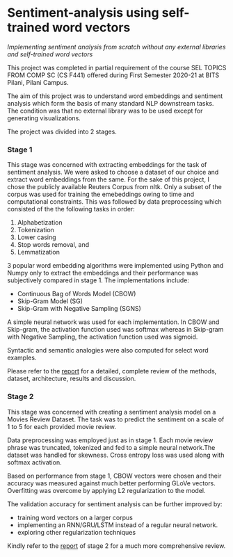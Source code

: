 # Sentiment-analysis using self-trained word vectors
*Implementing sentiment analysis from scratch without any external libraries and self-trained word vectors*

This project was completed in partial requirement of the course SEL TOPICS FROM COMP SC (CS F441) offered during First Semester 2020-21 at BITS Pilani, Pilani Campus.

The aim of this project was to understand word embeddings and sentiment analysis which form the basis of many standard NLP downstream tasks. The condition was that no external library was to be used except for generating visualizations.

The project was divided into 2 stages.

### Stage 1
This stage was concerned with extracting embeddings for the task of sentiment analysis. We were asked to choose a dataset of our choice and extract word embeddings from the same. For the sake of this project, I chose the publicly available Reuters Corpus from nltk. Only a subset of the corpus was used for training the emebeddings owing to time and computational constraints. 
This was followed by data preprocessing which consisted of the the following tasks in order:
1. Alphabetization
2. Tokenization
3. Lower casing
4. Stop words removal, and
5. Lemmatization

3 popular word embedding algorithms were implemented using Python and Numpy only to extract the embeddings and their performance was subjectively compared in stage 1. The implementations include:

- Continuous Bag of Words Model (CBOW)
- Skip-Gram Model (SG)
- Skip-Gram with Negative Sampling (SGNS)

A simple neural network was used for each implementation. In CBOW and Skip-gram, the activation function used was softmax whereas in Skip-gram with Negative Sampling, the activation function used was sigmoid.

Syntactic and semantic analogies were also computed for select word examples.

Please refer to the [report](https://github.com/Vitthal98/Sentiment-analysis/blob/master/stage%201/Vitthal_2017A7PS0136P_report.pdf) for a detailed, complete review of the methods, dataset, architecture, results and discussion.

### Stage 2
This stage was concerned with creating a sentiment analysis model on a Movies Review Dataset. The task was to predict the sentiment on a scale of 1 to 5 for each provided movie review.

Data preprocessing was employed just as in stage 1. Each movie review phrase was truncated, tokenized and fed to a simple neural network.The dataset was handled for skewness. Cross entropy loss was used along with softmax activation.

Based on performance from stage 1, CBOW vectors were chosen and their accuracy was measured against much better performing GLoVe vectors. Overfitting was overcome by applying L2 regularization to the model. 

The validation accuracy for sentiment analysis can be further improved by:
- training word vectors on a larger corpus
- implementing an RNN/GRU/LSTM instead of a regular neural network.
- exploring other regularization techniques

Kindly refer to the [report](https://github.com/Vitthal98/Sentiment-analysis/blob/master/stage%202/Vitthal_Bhandari_2017A7PS0136P_report.pdf) of stage 2 for a much more comprehensive review.
